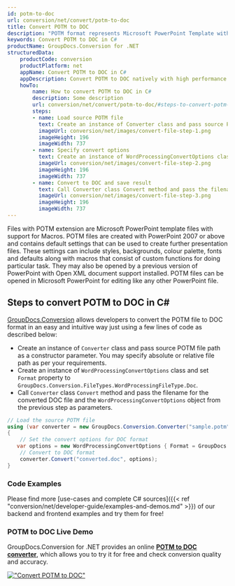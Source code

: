 ```yaml
---
id: potm-to-doc
url: conversion/net/convert/potm-to-doc
title: Convert POTM to DOC
description: "POTM format represents Microsoft PowerPoint Template with .potm extension. Learn how to convert POTM to DOC file programmatically in C# language using GroupDocs.Conversion for .NET library."
keywords: Convert POTM to DOC in C#
productName: GroupDocs.Conversion for .NET
structuredData:
    productCode: conversion
    productPlatform: net
    appName: Convert POTM to DOC in C#
    appDescription: Convert POTM to DOC natively with high performance using C# language and server side GroupDocs.Conversion for .NET APIs, without the use of any software like Microsoft or Open Office.
    howTo:
        name: How to convert POTM to DOC in C# 
        description: Some description
        url: conversion/net/convert/potm-to-doc/#steps-to-convert-potm-to-doc-in-c
        steps:
        - name: Load source POTM file 
          text: Create an instance of Converter class and pass source POTM file path as a constructor parameter. You may specify absolute or relative file path as per your requirements. 
          imageUrl: conversion/net/images/convert-file-step-1.png
          imageHeight: 196
          imageWidth: 737
        - name: Specify convert options 
          text: Create an instance of WordProcessingConvertOptions class.
          imageUrl: conversion/net/images/convert-file-step-2.png
          imageHeight: 196
          imageWidth: 737
        - name: Convert to DOC and save result 
          text: Call Converter class Convert method and pass the filename for the converted HTML file and the WordProcessingConvertOptions object from the previous step as parameters.
          imageUrl: conversion/net/images/convert-file-step-3.png
          imageHeight: 196
          imageWidth: 737
---
```


Files with POTM extension are Microsoft PowerPoint template files with support for Macros. POTM files are created with PowerPoint 2007 or above and contains default settings that can be used to create further presentation files. These settings can include styles, backgrounds, colour palette, fonts and defaults along with macros that consist of custom functions for doing particular task. They may also be opened by a previous version of PowerPoint with Open XML document support installed. POTM files can be opened in Microsoft PowerPoint for editing like any other PowerPoint file.

## Steps to convert POTM to DOC in C#

[GroupDocs.Conversion](https://products.groupdocs.com/conversion/net) allows developers to convert the POTM file to DOC format in an easy and intuitive way just using a few lines of code as described below:

* Create an instance of `Converter` class and pass source POTM file path as a constructor parameter. You may specify absolute or relative file path as per your requirements. 
* Create an instance of `WordProcessingConvertOptions` class and set `Format` property to `GroupDocs.Conversion.FileTypes.WordProcessingFileType.Doc`.
* Call `Converter` class `Convert` method and pass the filename for the converted DOC file and the `WordProcessingConvertOptions` object from the previous step as parameters.

```csharp
// Load the source POTM file
using (var converter = new GroupDocs.Conversion.Converter("sample.potm"))
{
    // Set the convert options for DOC format
   var options = new WordProcessingConvertOptions { Format = GroupDocs.Conversion.FileTypes.WordProcessingFileType.Doc };
    // Convert to DOC format
    converter.Convert("converted.doc", options);
}
```

### Code Examples

Please find more [use-cases and complete C# sources]({{< ref "conversion/net/developer-guide/examples-and-demos.md" >}}) of our backend and frontend examples and try them for free!

### POTM to DOC Live Demo

GroupDocs.Conversion for .NET provides an online [**POTM to DOC converter**](https://products.groupdocs.app/conversion/potm-to-doc), which allows you to try it for free and check conversion quality and accuracy.

[!["Convert POTM to DOC"](conversion/net/images/convert-to-doc/convert-potm-to-doc.png)](https://products.groupdocs.app/conversion/potm-to-doc)
